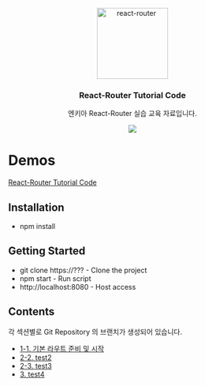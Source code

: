 <p align="center">
  <a href="https://reacttraining.com/react-router/">
    <img alt="react-router" src="http://www.nkia.co.kr/images/common/logo.png" width="144">
  </a>
</p>

<h3 align="center">
  React-Router Tutorial Code
</h3>

<p align="center">
  엔키아  React-Router 실습 교육 자료입니다. 
</p>

<p align="center">
  <a href="https://en.wikipedia.org/wiki/MIT_License"><img src="https://img.shields.io/npm/l/react-design-editor?style=flat-square"></a>
</p>

# Demos

[React-Router Tutorial Code](https://???/)

## Installation

-   npm install

## Getting Started

-   git clone https://??? - Clone the project
-   npm start - Run script
-   http://localhost:8080 - Host access

## Contents

각 섹션별로 Git Repository 의 브랜치가 생성되어 있습니다.

-   [1-1. 기본 라우트 준비 및 시작](https://github.com/insoo-Jang/ReactRouter-tutorial-code/tree/step1)
-   [2-2. test2](https://github.com/velopert/storybook-tutorial-code/tree/02b)
-   [2-3. test3](https://github.com/velopert/storybook-tutorial-code/tree/02c)
-   [3. test4](https://github.com/velopert/storybook-tutorial-code/tree/03)
